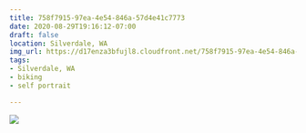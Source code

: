 ```yaml
---
title: 758f7915-97ea-4e54-846a-57d4e41c7773
date: 2020-08-29T19:16:12-07:00
draft: false
location: Silverdale, WA
img_url: https://d17enza3bfujl8.cloudfront.net/758f7915-97ea-4e54-846a-57d4e41c7773.jpg
tags:
- Silverdale, WA
- biking
- self portrait

---
```


![](https://d17enza3bfujl8.cloudfront.net/758f7915-97ea-4e54-846a-57d4e41c7773.jpg)


